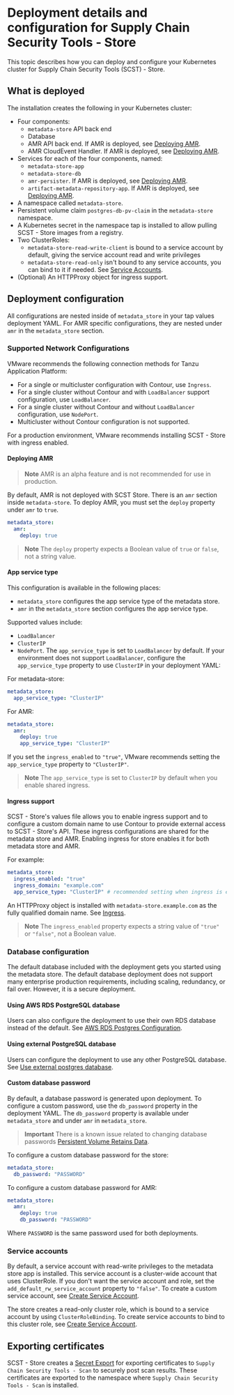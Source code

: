 # Deployment details and configuration for Supply Chain Security Tools - Store

This topic describes how you can deploy and configure your Kubernetes cluster for Supply Chain Security Tools (SCST) - Store.

## <a id='what-deploy'></a>What is deployed

The installation creates the following in your Kubernetes cluster:

- Four components:
    - `metadata-store` API back end 
    - Database
    - AMR API back end. If AMR is deployed, see [Deploying AMR](#amr).
    - AMR CloudEvent Handler. If AMR is deployed, see [Deploying AMR](#amr).
- Services for each of the four components, named:
    - `metadata-store-app`
    - `metadata-store-db`
    - `amr-persister`. If AMR is deployed, see [Deploying AMR](#amr).
    - `artifact-metadata-repository-app`. If AMR is deployed, see [Deploying AMR](#amr).
- A namespace called `metadata-store`.
- Persistent volume claim `postgres-db-pv-claim` in the `metadata-store` namespace.
- A Kubernetes secret in the namespace tap is installed to allow pulling SCST - Store images from a registry.
- Two ClusterRoles:
    - `metadata-store-read-write-client` is bound to a service account by default, giving the service account read and write privileges
    - `metadata-store-read-only` isn't bound to any service accounts, you can bind to it if needed. See [Service Accounts](#service-accounts).
- (Optional) An HTTPProxy object for ingress support.

## <a id='configuration'></a> Deployment configuration

All configurations are nested inside of `metadata_store` in your tap values deployment YAML. For AMR specific configurations, they are nested under `amr` in the `metadata_store` section.

### <a id='supported-network'></a> Supported Network Configurations

VMware recommends the following connection methods for Tanzu Application Platform:

- For a single or multicluster configuration with Contour, use `Ingress`.
- For a single cluster without Contour and with `LoadBalancer` support configuration, use `LoadBalancer`.
- For a single cluster without Contour and without `LoadBalancer` configuration, use `NodePort`.
- Multicluster without Contour configuration is not supported.

For a production environment, VMware recommends installing SCST - Store with ingress enabled.

#### <a id='amr'></a>Deploying AMR

>**Note** AMR is an alpha feature and is not recommended for use in production.

By default, AMR is not deployed with SCST Store. There is an `amr` section inside `metadata-store`. To deploy AMR, you must set the `deploy` property under `amr` to `true`.

```yaml
metadata_store:
  amr:
    deploy: true
```

>**Note** The `deploy` property expects a Boolean value of `true` or `false`, not a string value.

#### <a id='appserv-type'></a>App service type

This configuration is available in the following places:

- `metadata_store` configures the app service type of the metadata store.
- `amr` in the `metadata_store` section configures the app service type.

Supported values include: 
- `LoadBalancer`
- `ClusterIP`
- `NodePort`. The
`app_service_type` is set to `LoadBalancer` by default. If your environment does
not support `LoadBalancer`, configure the
`app_service_type` property to use `ClusterIP` in your deployment YAML:

For metadata-store:

```yaml
metadata_store:
  app_service_type: "ClusterIP"
```

For AMR:

```yaml
metadata_store:
  amr:
    deploy: true
    app_service_type: "ClusterIP"
```

If you set the `ingress_enabled` to `"true"`, VMware recommends setting
the `app_service_type` property to `"ClusterIP"`. 

>**Note** The `app_service_type` is set to `ClusterIP` by default when you enable shared ingress.

#### <a id='ingress'></a>Ingress support

SCST - Store's values file allows you to enable ingress support and to configure
a custom domain name to use Contour to provide external access to SCST - Store's
API. These ingress configurations are shared for the metadata store and AMR. Enabling ingress for store enables it for both metadata store and AMR.

For example:

```yaml
metadata_store: 
  ingress_enabled: "true"
  ingress_domain: "example.com"
  app_service_type: "ClusterIP" # recommended setting when ingress is enabled
```

An HTTPProxy object is installed with `metadata-store.example.com` as the
fully qualified domain name. See [Ingress](ingress.hbs.md).

>**Note** The `ingress_enabled` property expects a string value of `"true"` or `"false"`, not a Boolean value.

### <a id="db-config"></a> Database configuration

The default database included with the deployment gets you started
using the metadata store. The default database deployment does not support many
enterprise production requirements, including scaling, redundancy, or fail over.
However, it is a secure deployment.

#### <a id='awsrds-postresdata'></a>Using AWS RDS PostgreSQL database

Users can also configure the deployment to use their own RDS database instead of
the default. See [AWS RDS Postgres Configuration](use-aws-rds.hbs.md).

#### Using external PostgreSQL database

Users can configure the deployment to use any other PostgreSQL database.
See [Use external postgres database](use-external-database.hbs.md).

#### <a id='cust-data-pass'></a>Custom database password

By default, a database password is generated upon deployment. To configure a
custom password, use the `db_password` property in the deployment YAML. 
The `db_password` property is available under `metadata_store` and under `amr` in `metadata_store`.

>**Important** There is a known issue related to changing database passwords [Persistent Volume Retains Data](../release-notes.md#store-persistent-volume-retains-data).

To configure a custom database password for the store:

```yaml
metadata_store:
  db_password: "PASSWORD"
```

To configure a custom database password for AMR:

```yaml
metadata_store:
  amr:
    deploy: true
    db_password: "PASSWORD"
```

Where `PASSWORD` is the same password used for both deployments.

### <a id='service-accounts'></a>Service accounts

By default, a service account with read-write privileges to the metadata store app is installed.
This service account is a cluster-wide account that uses ClusterRole.
If you don't want the service account and role, set the `add_default_rw_service_account` property to `"false"`.
To create a custom service account, see [Create Service Account](create-service-account.hbs.md).

The store creates a read-only cluster role, which is bound to a service account
by using `ClusterRoleBinding`. To create service accounts to bind to this
cluster role, see [Create Service Account](create-service-account.hbs.md).

## <a id='export-cert'></a>Exporting certificates

SCST - Store creates a [Secret
Export](https://github.com/vmware-tanzu/carvel-secretgen-controller/blob/develop/docs/secret-export.md)
for exporting certificates to `Supply Chain Security Tools - Scan` to securely
post scan results. These certificates are exported to the namespace where
`Supply Chain Security Tools - Scan` is installed.
